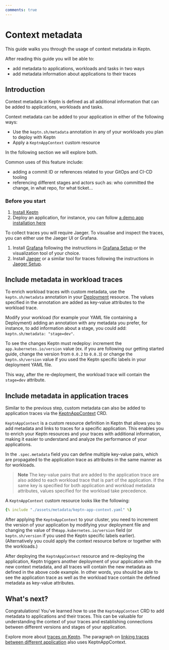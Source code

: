 ```yaml
---
comments: true
---
```


# Context metadata

This guide walks you through the usage of context metadata in Keptn.

After reading this guide you will be able to:

- add metadata to applications, workloads
  and tasks in two ways
- add metadata information about applications to their traces

## Introduction

Context metadata in Keptn is defined as all additional information that can
be added to applications, workloads and tasks.

Context metadata can be added to your application
in either of the following ways:

- Use the `keptn.sh/metadata` annotation in any of
your workloads you plan to deploy with Keptn
- Apply a `KeptnAppContext` custom resource

In the following section we will explore both.

Common uses of this feature include:

- adding a commit ID or references related to your GitOps and CI-CD tooling
- referencing different stages and actors
  such as: who committed the change, in what repo, for what ticket...

### Before you start

1. [Install Keptn](../installation/index.md)
2. Deploy an application, for instance, you can follow
   [a demo app installation here](../getting-started/observability.md#step-3-deploy-demo-application)

To collect traces you will require Jaeger.
To visualise and inspect the traces, you can either use
the Jaeger UI or Grafana.

1. Install
   [Grafana](https://grafana.com/grafana/)
   following the instructions in [Grafana Setup](https://grafana.com/docs/grafana/latest/setup-grafana/)
   or the visualization tool of your choice.
2. Install
   [Jaeger](https://www.jaegertracing.io/)
   or a similar tool for traces following the instructions in
   [Jaeger Setup](https://www.jaegertracing.io/docs/1.50/getting-started/).

## Include metadata in workload traces

To enrich workload traces with custom metadata, use the
`keptn.sh/metadata` annotation in your
[Deployment](https://kubernetes.io/docs/concepts/workloads/controllers/deployment)
resource.
The values specified in the annotation
are added as key-value attributes to the workload trace.

Modify your workload (for example your YAML file containing a Deployment)
adding an annotation with any metadata you prefer,
for instance, to add information about a stage, you could add:
`keptn.sh/metadata: "stage=dev"`.

To see the changes Keptn must redeploy: increment the `app.kubernetes.io/version` value
(ex. if you are following our getting started guide, change the version
from `0.0.2` to `0.0.3`) or change the `keptn.sh/version` value
if you used the Keptn specific labels in your deployment YAML file.

This way, after the re-deployment, the workload trace will contain the `stage=dev` attribute.

## Include metadata in application traces

Similar to the previous step, custom metadata can also be added to application traces via the
[KeptnAppContext](../reference/api-reference/lifecycle/v1beta1/index.md#keptnappcontext) CRD.

`KeptnAppContext` is a custom resource definition in Keptn that allows you to add metadata
and links to traces for a specific application.
This enables you to enrich your Keptn resources and your traces with additional
information, making it easier to understand and analyze
the performance of your applications.

In the `.spec.metadata` field you can define multiple key-value pairs, which are propagated
to the application trace as attributes in the same manner as for workloads.

> **Note** The key-value pairs that are added to the application trace are also added
to each workload trace that is part of the application.
If the same key is specified for both
application and workload metadata attributes,
values specified for the workload take precedence.

A `KeptnAppContext` custom resource looks like the following:

```yaml
{% include "./assets/metadata/keptn-app-context.yaml" %}
```

After applying the `KeptnAppContext` to your cluster, you need to increment the version of your
application by modifying your deployment file and changing the
value of the`app.kubernetes.io/version` field (or `keptn.sh/version` if you used the Keptn specific labels earlier).
(Alternatively you could apply the context resource before or together with the workloads.)

After deploying the `KeptnAppContext` resource and re-deploying the application,
Keptn triggers another deployment of your application with the new context metadata,
and all traces will contain the new metadata as defined in the above code example.
In other words, you should be able to see the application trace as well as the workload trace
contain the defined metadata as key-value attributes.

## What's next?

Congratulations!
You've learned how to use the `KeptnAppContext` CRD to add
metadata to applications and their traces.
This can be valuable for understanding the context of your traces and
establishing connections between
different versions and stages of your application.

Explore more about [traces on Keptn](./otel.md).
The paragraph on
[linking traces between different application](./otel.md#advanced-tracing-configurations-in-keptn-linking-traces)
also uses KeptnAppContext.
